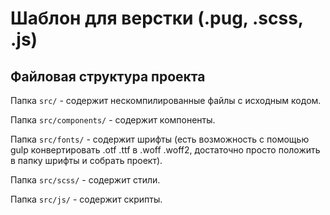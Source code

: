 # Шаблон для верстки (.pug, .scss, .js)

## Файловая структура проекта

Папка `src/` - содержит нескомпилированные файлы с исходным кодом.

Папка `src/components/` - содержит компоненты.

Папка `src/fonts/` - содержит шрифты (есть возможность с помощью gulp конвертировать .otf .ttf в .woff .woff2, достаточно просто положить в папку шрифты и собрать проект).

Папка `src/scss/` - содержит стили.

Папка `src/js/` - содержит скрипты.
